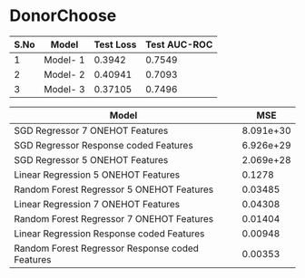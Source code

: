 # DonorChoose

| S.No |  Model   | Test Loss | Test AUC-ROC |
|----- | -------- | --------- | ------------ |
|  1   | Model- 1 |   0.3942  |    0.7549    |
|  2   | Model- 2 |  0.40941  |    0.7093    |
|  3   | Model- 3 |  0.37105  |    0.7496    |





|                      Model                      |    MSE    |
|  ---------------------------------------------- | --------- |
|         SGD Regressor 7 ONEHOT Features         | 8.091e+30 |
|      SGD Regressor Response coded Features      | 6.926e+29 |
|         SGD Regressor 5 ONEHOT Features         | 2.069e+28 |
|       Linear Regression 5 ONEHOT Features       |   0.1278  |
|    Random Forest Regressor 5 ONEHOT Features    |  0.03485  |
|       Linear Regression 7 ONEHOT Features       |  0.04308  |
|    Random Forest Regressor 7 ONEHOT Features    |  0.01404  |
|    Linear Regression Response coded Features    |  0.00948  |
| Random Forest Regressor Response coded Features |  0.00353  |
